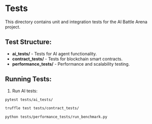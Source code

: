 # Tests

This directory contains unit and integration tests for the AI Battle Arena project.

## Test Structure:

- **ai_tests/** - Tests for AI agent functionality.
- **contract_tests/** - Tests for blockchain smart contracts.
- **performance_tests/** - Performance and scalability testing.

## Running Tests:

1. Run AI tests:

```bash
pytest tests/ai_tests/

truffle test tests/contract_tests/

python tests/performance_tests/run_benchmark.py
